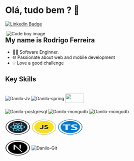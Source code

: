 # Olá, tudo bem ? 👋
[![Linkedin Badge](https://img.shields.io/badge/-LinkedIn-blue?style=flat-square&logo=Linkedin&logoColor=white&link=https://www.linkedin.com/in/rodrigo-ferreira-souza/)](https://www.linkedin.com/in/rodrigo-ferreira-souza/)

<img align="right" alt="Code boy image" src="https://auditeste.com.br/wp-content/uploads/2020/10/programador_iniciante.png"  width="500px"/>

## My name is Rodrigo Ferreira 

- 👩‍💻 Software Enginner.
- 🌐 Passionate about web and mobile development
- 💡 Love a good challenge

## Key Skills
<div style="display: inline_block"><br>

  
  <img align="center" alt="Danilo-Jv" height="50" width="80" src="https://cdn.jsdelivr.net/gh/devicons/devicon/icons/java/java-plain-wordmark.svg">
  <img align="center" alt="Danilo-spring" height="50" width="80" src="https://cdn.jsdelivr.net/gh/devicons/devicon/icons/spring/spring-original-wordmark.svg">
  <img align="center" alt="" height="30" width="60" src="https://www.pngplay.com/wp-content/uploads/3/Amazon-Web-Services-AWS-Logo-Transparent-PNG.png"> <br><br>
  <img align="center" alt="Danilo-postgresql" height="50" width="80" src="https://cdn.jsdelivr.net/gh/devicons/devicon/icons/postgresql/postgresql-plain-wordmark.svg">
  <img align="center" alt="Danilo-mongodb" height="50" width="80" src="https://cdn.jsdelivr.net/gh/devicons/devicon/icons/mysql/mysql-original-wordmark.svg">
  <img align="center" alt="Danilo-mongodb" height="50" width="80" src="https://cdn.jsdelivr.net/gh/devicons/devicon/icons/mongodb/mongodb-plain-wordmark.svg"><br><br>
  <img align="center" alt="Danilo-mongodb" height="50" width="80" src="https://github.com/Pedro-Murilo/icons-for-readme/blob/main/.github/react-icon.svg" alt="ReactJS Icon" />
  <img align="center" alt="Danilo-mongodb" height="50" width="80" src="https://github.com/Pedro-Murilo/icons-for-readme/blob/main/.github/js-icon.svg" alt="Javascript Icon" />
  <img align="center" alt="Danilo-mongodb" height="50" width="80" src="https://github.com/Pedro-Murilo/icons-for-readme/blob/main/.github/typescript-icon.svg" alt="Typescript Icon" /> <br><br>
  <img align="center" alt="Danilo-mongodb" height="50" width="80" src="https://github.com/Pedro-Murilo/icons-for-readme/blob/main/.github/nextjs-icon.svg" alt="NextJS Icon" /> 
  <img align="center" alt="Danilo-Git" height="50" width="80" src="https://cdn.jsdelivr.net/gh/devicons/devicon/icons/git/git-plain-wordmark.svg">
</div>
